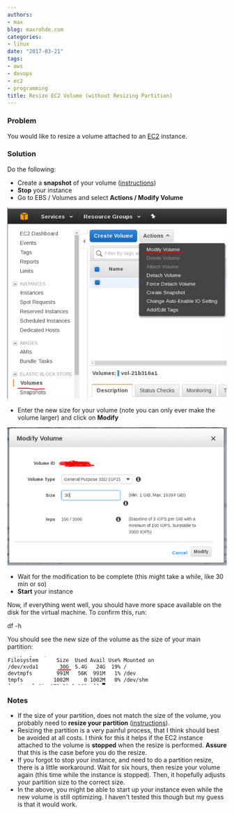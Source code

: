 ```yaml
---
authors:
- max
blog: maxrohde.com
categories:
- linux
date: "2017-03-21"
tags:
- aws
- devops
- ec2
- programming
title: Resize EC2 Volume (without Resizing Partition)
---
```


### Problem

You would like to resize a volume attached to an [EC2](https://aws.amazon.com/ec2/) instance.

### Solution

Do the following:

- Create a **snapshot** of your volume ([instructions](http://docs.aws.amazon.com/AWSEC2/latest/UserGuide/ebs-creating-snapshot.html))
- **Stop** your instance
- Go to EBS / Volumes and select **Actions / Modify Volume**

![Modify Vol](images/modify-vol.png)

- Enter the new size for your volume (note you can only ever make the volume larger) and click on **Modify**

![size](images/size.png)

- Wait for the modification to be complete (this might take a while, like 30 min or so)
- **Start** your instance

Now, if everything went well, you should have more space available on the disk for the virtual machine. To confirm this, run:

df -h

You should see the new size of the volume as the size of your main partition:

![size2](images/size2.png)

### Notes

- If the size of your partition, does not match the size of the volume, you probably need to **resize your partition** ([instructions](http://docs.aws.amazon.com/AWSEC2/latest/UserGuide/storage_expand_partition.html)).
- Resizing the partition is a very painful process, that I think should best be avoided at all costs. I think for this it helps if the EC2 instance attached to the volume is **stopped** when the resize is performed. **Assure** that this is the case before you do the resize.
- If you forgot to stop your instance, and need to do a partition resize, there is a little workaround. Wait for six hours, then resize your volume again (this time while the instance is stopped). Then, it hopefully adjusts your partition size to the correct size.
- In the above, you might be able to start up your instance even while the new volume is still optimizing. I haven't tested this though but my guess is that it would work.

